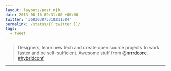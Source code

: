 ```yaml
---
layout: layouts/post.njk
date: 2013-08-16 09:31:00 +00:00
twitter: '368303873318211584'
permalink: /status/{{ twitter }}/
tags: 
  - tweet
---
```


> Designers, learn new tech and create open source projects to work faster and be self-sufficient. Awesome stuff from [@nrrrdcore](https://twitter.com/nrrrdcore). [#hybridconf](https://twitter.com/hashtag/hybridconf)

---
